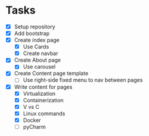 # Tasks
- [x] Setup repository
- [x] Add bootstrap
- [x] Create index page
  - [x] Use Cards
  - [x] Create navbar 
- [x] Create About page
  - [x] Use carousel 
- [x] Create Content page template
  - [ ] Use right-side fixed menu to nav between pages
- [x] Write content for pages
  - [x] Virtualization
  - [x] Containerization
  - [x] V vs C
  - [x] Linux commands
  - [x] Docker
  - [ ] pyCharm
